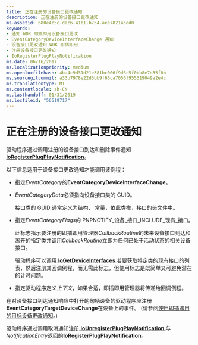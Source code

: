 ```yaml
---
title: 正在注册的设备接口更改通知
description: 正在注册的设备接口更改通知
ms.assetid: 680e4c5c-dac6-41b1-b754-aee782145ed0
keywords:
- 通知 WDK 即插即用设备接口更改
- EventCategoryDeviceInterfaceChange 通知
- 设备接口更改通知 WDK 即插即用
- 注册设备接口更改通知
- IoRegisterPlugPlayNotification
ms.date: 06/16/2017
ms.localizationpriority: medium
ms.openlocfilehash: 4ba4c9d31d21e381bc006f9d6c5f0bb8e7d35f0b
ms.sourcegitcommit: a33b7978e22d5bb9f65ca7056f955319049a2e4c
ms.translationtype: MT
ms.contentlocale: zh-CN
ms.lasthandoff: 01/31/2019
ms.locfileid: "56519717"
---
```

# <a name="registering-for-device-interface-change-notification"></a>正在注册的设备接口更改通知





驱动程序通过调用注册的设备接口到达和删除事件通知[ **IoRegisterPlugPlayNotification**](https://msdn.microsoft.com/library/windows/hardware/ff549526)。

以下信息适用于设备接口更改通知才能调用该例程：

-   指定*EventCategory*的**EventCategoryDeviceInterfaceChange**。

-   *EventCategoryData*必须指向设备接口类的 GUID。

    接口类的 GUID 通常定义为结构、 常量，依此类推，接口的头文件中。

-   指定*EventCategoryFlags*的 PNPNOTIFY\_设备\_接口\_INCLUDE\_现有\_接口。

    此标志指示要注册的即插即用管理器*CallbackRoutine*的未来设备接口到达和离开的指定类并调用*CallbackRoutine*立即为任何已处于活动状态的相关设备接口。

    驱动程序可以调用[ **IoGetDeviceInterfaces** ](https://msdn.microsoft.com/library/windows/hardware/ff549186)若要获取特定类的现有接口的列表，然后注册其回调例程，而无需此标志，但使用标志是既简单又可避免潜在的计时问题。

-   指定驱动程序定义*上下文*，如果合适，即插即用管理器将传递给回调例程。

在对设备接口到达通知响应中打开的句柄设备的驱动程序应注册**EventCategoryTargetDeviceChange**在设备上的事件。 (请参阅[使用即插即用的目标设备更改通知](using-pnp-target-device-change-notification.md)。)

驱动程序通过调用取消通知注册[ **IoUnregisterPlugPlayNotification** ](https://msdn.microsoft.com/library/windows/hardware/ff550398)与*NotificationEntry*返回的**IoRegisterPlugPlayNotification**。

 

 




